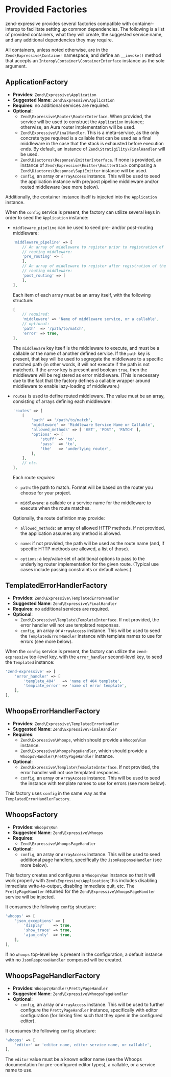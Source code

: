 # Provided Factories

zend-expressive provides several factories compatible with container-interop to
facilitate setting up common dependencies. The following is a list of provided
containers, what they will create, the suggested service name, and any
additional dependencies they may require.

All containers, unless noted otherwise, are in the `Zend\Expressive\Container`
namespace, and define an `__invoke()` method that accepts an
`Interop\Container\ContainerInterface` instance as the sole argument.

## ApplicationFactory

- **Provides**: `Zend\Expressive\Application`
- **Suggested Name**: `Zend\Expressive\Application`
- **Requires**: no additional services are required.
- **Optional**:
  - `Zend\Expressive\Router\RouterInterface`. When provided, the service will
    be used to construct the `Application` instance; otherwise, an Aura router
    implementation will be used.
  - `Zend\Expressive\FinalHandler`. This is a meta-service, as the only concrete
    type required is a callable that can be used as a final middleware in the
    case that the stack is exhausted before execution ends. By default, an
    instance of `Zend\Stratigility\FinalHandler` will be used.
  - `Zend\Diactoros\Response\EmitterInterface`. If none is provided, an instance
    of `Zend\Expressive\Emitter\EmitterStack` composing a
    `Zend\Diactoros\Response\SapiEmitter` instance will be used.
  - `config`, an array or `ArrayAccess` instance. This will be used to seed the
    application instance with pre/post pipeline middleware and/or routed
    middleware (see more below).

Additionally, the container instance itself is injected into the `Application`
instance.

When the `config` service is present, the factory can utilize several keys in
order to seed the `Application` instance:

- `middleware_pipeline` can be used to seed pre- and/or post-routing middleware:

  ```php
  'middleware_pipeline' => [
      // An array of middleware to register prior to registration of the
      // routing middleware:
      'pre_routing' => [
      ],
      // An array of middleware to register after registration of the
      // routing middleware:
      'post_routing' => [
      ],
  ],
  ```

  Each item of each array must be an array itself, with the following structure:

  ```php
  [
      // required:
      'middleware' => 'Name of middleware service, or a callable',
      // optional:
      'path'  => '/path/to/match',
      'error' => true,
  ],
  ```

  The `middleware` key itself is the middleware to execute, and must be a
  callable or the name of another defined service. If the `path` key is present,
  that key will be used to segregate the middleware to a specific matched path
  (in other words, it will not execute if the path is not matched). If the
  `error` key is present and boolean `true`, then the middleware will be
  registered as error middleware. (This is necessary due to the fact that the
  factory defines a callable wrapper around middleware to enable lazy-loading of
  middleware.)

- `routes` is used to define routed middleware. The value must be an array,
  consisting of arrays defining each middleware:

  ```php
  'routes' => [
      [
          'path' => '/path/to/match',
          'middleware' => 'Middleware Service Name or Callable',
          'allowed_methods' => [ 'GET', 'POST', 'PATCH' ],
          'options' => [
              'stuff' => 'to',
              'pass'  => 'to',
              'the'   => 'underlying router',
          ],
      ],
      // etc.
  ],
  ```

  Each route *requires*:

  - `path`: the path to match. Format will be based on the router you choose for
    your project.

  - `middleware`: a callable or a service name for the middleware to execute
    when the route matches.

  Optionally, the route definition may provide:

  - `allowed_methods`: an array of allowed HTTP methods. If not provided, the
    application assumes any method is allowed.

  - `name`: if not provided, the path will be used as the route name (and, if
    specific HTTP methods are allowed, a list of those).

  - `options`: a key/value set of additional options to pass to the underlying
    router implementation for the given route. (Typical use cases include
    passing constraints or default values.)

## TemplatedErrorHandlerFactory

- **Provides**: `Zend\Expressive\TemplatedErrorHandler`
- **Suggested Name**: `Zend\Expressive\FinalHandler`
- **Requires**: no additional services are required.
- **Optional**:
  - `Zend\Expressive\Template\TemplateInterface`. If not provided, the error
    handler will not use templated responses.
  - `config`, an array or `ArrayAccess` instance. This will be used to seed the
    `TemplatedErrorHandler` instance with template names to use for errors (see
    more below).

When the `config` service is present, the factory can utilize the
`zend-expressive` top-level key, with the `error_handler` second-level key, to
seed the `Templated` instance:

```php
'zend-expressive' => [
    'error_handler' => [
        'template_404'   => 'name of 404 template',
        'template_error' => 'name of error template',
    ],
],
```

## WhoopsErrorHandlerFactory

- **Provides**: `Zend\Expressive\TemplatedErrorHandler`
- **Suggested Name**: `Zend\Expressive\FinalHandler`
- **Requires**:
  - `Zend\Expressive\Whoops`, which should provide a `Whoops\Run` instance.
  - `Zend\Expressive\WhoopsPageHandler`, which should provide a
    `Whoops\Handler\PrettyPageHandler` instance.
- **Optional**:
  - `Zend\Expressive\Template\TemplateInterface`. If not provided, the error
    handler will not use templated responses.
  - `config`, an array or `ArrayAccess` instance. This will be used to seed the
    instance with template names to use for errors (see more below).

This factory uses `config` in the same way as the
`TemplatedErrorHandlerFactory`.

## WhoopsFactory

- **Provides**: `Whoops\Run`
- **Suggested Name**: `Zend\Expressive\Whoops`
- **Requires**:
  - `Zend\Expressive\WhoopsPageHandler`
- **Optional**:
  - `config`, an array or `ArrayAccess` instance. This will be used to seed
    additional page handlers, specifically the `JsonResponseHandler` (see
    more below).

This factory creates and configures a `Whoops\Run` instance so that it will work
properly with `Zend\Expressive\Application`; this includes disabling immediate
write-to-output, disabling immediate quit, etc. The `PrettyPageHandler` returned
for the `Zend\Expressive\WhoopsPageHandler` service will be injected.

It consumes the following `config` structure:

```php
'whoops' => [
    'json_exceptions' => [
        'display'    => true,
        'show_trace' => true,
        'ajax_only'  => true,
    ],
],
```

If no `whoops` top-level key is present in the configuration, a default instance
with no `JsonResponseHandler` composed will be created.

## WhoopsPageHandlerFactory

- **Provides**: `Whoops\Handler\PrettyPageHandler`
- **Suggested Name**: `Zend\Expressive\WhoopsPageHandler`
- **Optional**:
  - `config`, an array or `ArrayAccess` instance. This will be used to further
    configure the `PrettyPageHandler` instance, specifically with editor
    configuration (for linking files such that they open in the configured
    editor).

It consumes the following `config` structure:

```php
'whoops' => [
    'editor' => 'editor name, editor service name, or callable',
],
```

The `editor` value must be a known editor name (see the Whoops documentation for
pre-configured editor types), a callable, or a service name to use.
